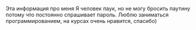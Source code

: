Эта информация про меня
Я человек паук, но не могу бросить паутину потому что постоянно спрашивает пароль.
Люблю заниматься программированием, на курсах очень нравится, спасибо)